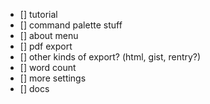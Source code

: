 - [] tutorial
- [] command palette stuff
- [] about menu
- [] pdf export
- [] other kinds of export? (html, gist, rentry?)
- [] word count
- [] more settings
- [] docs